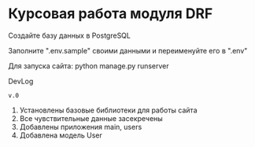 # Курсовая работа модуля DRF

Создайте базу данных в PostgreSQL

Заполните ".env.sample" своими данными и переименуйте его в ".env"

Для запуска сайта: python manage.py runserver

DevLog

`v.0`
1. Установлены базовые библиотеки для работы сайта
2. Все чувствительные данные засекречены
3. Добавлены приложения main, users
4. Добавлена модель User
